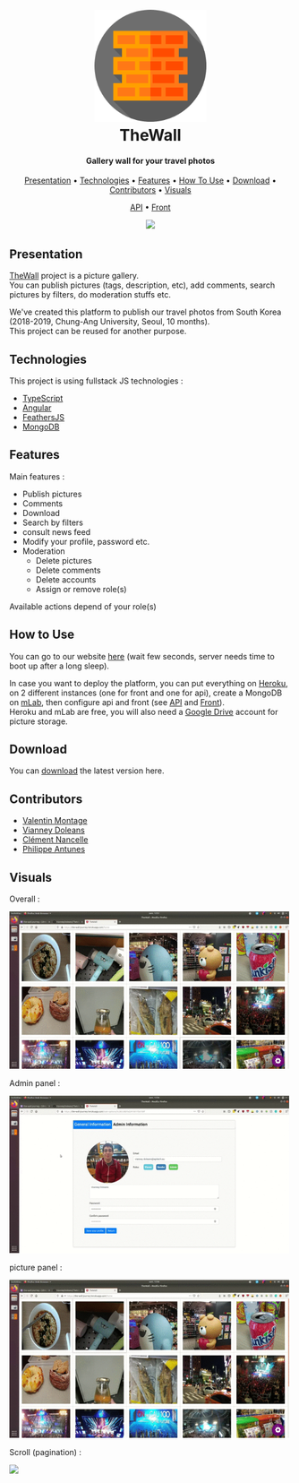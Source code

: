 <h1 align="center">
  <br>
  <a href="https://the-wall-journey.herokuapp.com"><img src="/front/src/assets/brick-wall.png" alt="TheWall" width="200"></a>
  <br>
  TheWall
  <br>
</h1>

<h4 align="center">Gallery wall for your travel photos</h4>

<p align="center">
</p>

<p align="center">
  <a href="#presentation">Presentation</a> •
  <a href="#technologies">Technologies</a> •
    <a href="#features">Features</a> •
  <a href="#how-to-use">How To Use</a> •
  <a href="#download">Download</a> •
  <a href="#contributors">Contributors</a> •
  <a href="#visuals">Visuals</a>
</p>

<p align="center">
  <a href="api/README.md">API</a> •
  <a href="front/README.md">Front</a>
</p>

<p align="center">
  <img src="img/TheWall_scroll.gif">
</p>


## Presentation

[TheWall](https://the-wall-journey.herokuapp.com) project is a picture gallery.  
You can publish pictures (tags, description, etc), add comments, search pictures by filters, do moderation stuffs etc.  

We've created this platform to publish our travel photos from South Korea (2018-2019, Chung-Ang University, Seoul, 10 months).  
This project can be reused for another purpose.

## Technologies

This project is using fullstack JS technologies :
- [TypeScript](https://www.typescriptlang.org/)
- [Angular](https://angular.io/)
- [FeathersJS](https://feathersjs.com/)
- [MongoDB](https://mongoosejs.com/)

## Features

Main features :

- Publish pictures
- Comments
- Download
- Search by filters
- consult news feed
- Modify your profile, password etc.
- Moderation
  - Delete pictures
  - Delete comments
  - Delete accounts
  - Assign or remove role(s)

Available actions depend of your role(s)

## How to Use

You can go to our website [here](https://the-wall-journey.herokuapp.com) (wait few seconds, server needs time to boot up after a long sleep).  

In case you want to deploy the platform, you can put everything on [Heroku](https://www.heroku.com/home), on 2 different instances (one for front and one for api), create a MongoDB on [mLab](https://mlab.com/), then configure api and front (see [API](api/README.md) and [Front](front/README.md)).  
Heroku and mLab are free, you will also need a [Google Drive](https://www.google.com/drive/) account for picture storage.

## Download

You can [download](https://github.com/VianneyDoleans/TheWall/releases/tag/v1.0.0) the latest version here.

## Contributors

- [Valentin Montage](https://github.com/ValMont13)
- [Vianney Doleans](https://github.com/VianneyDoleans)
- [Clément Nancelle](https://github.com/Hardkaise)
- [Philippe Antunes](https://github.com/Deartchix)

## Visuals
<p>Overall :</p>
<p>
  <img src="img/TheWall_overall.gif" width="500" />
</p>
<p>Admin panel :</p>
<p>
  <img src="img/TheWall_admin.gif" width="500" />
</p>
<p>picture panel :</p>
<p>
  <img src="img/TheWall_picture.gif" width="500" />
</p>
<p>Scroll (pagination) :</p>
<p>
  <img src="img/TheWall_scroll.gif" width="500" />
</p>
